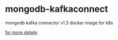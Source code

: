# mongodb-kafkaconnect
mongodb kafka connector v1.3 docker image for k8s 

[for more details](https://docs.mongodb.com/kafka-connector/current/)
